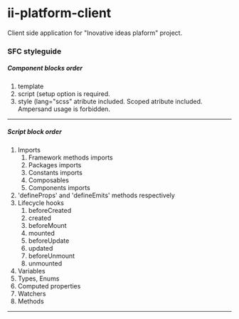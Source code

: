 # ii-platform-client

Client side application for "Inovative ideas plaform" project.

### SFC styleguide

##### Component blocks order

1. template
2. script (setup option is required.
3. style (lang="scss" atribute included. Scoped atribute included. Ampersand usage is forbidden.

---

##### Script block order

1. Imports
   1. Framework methods imports
   2. Packages imports
   3. Constants imports
   4. Composables
   5. Components imports
2. 'defineProps' and 'defineEmits' methods respectively
3. Lifecycle hooks
   1. beforeCreated
   2. created
   3. beforeMount
   4. mounted
   5. beforeUpdate
   6. updated
   7. beforeUnmount
   8. unmounted
4. Variables
5. Types, Enums
6. Computed properties
7. Watchers
8. Methods

---
